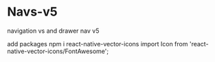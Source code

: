 # Navs-v5
navigation vs and drawer nav v5


add packages
npm i react-native-vector-icons
import Icon from 'react-native-vector-icons/FontAwesome';

<Icon name="rocket" size={30} color="#900" />
